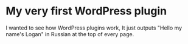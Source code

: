 # My very first WordPress plugin

I wanted to see how WordPress plugins work, It just outputs "Hello my name's Logan" in Russian at the top of every page. 
